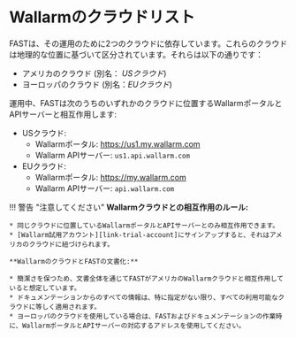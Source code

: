 [link-trial-account]:   https://fast.wallarm.com/signup/

# Wallarmのクラウドリスト

FASTは、その運用のために2つのクラウドに依存しています。これらのクラウドは地理的な位置に基づいて区分されています。それらは以下の通りです：
* アメリカのクラウド (別名： *USクラウド*)
* ヨーロッパのクラウド (別名：*EUクラウド*)

運用中、FASTは次のうちのいずれかのクラウドに位置するWallarmポータルとAPIサーバーと相互作用します:
* USクラウド:
    * Wallarmポータル: <https://us1.my.wallarm.com>
    * Wallarm APIサーバー: `us1.api.wallarm.com`
* EUクラウド:
    * Wallarmポータル: <https://my.wallarm.com>
    * Wallarm APIサーバー: `api.wallarm.com`

!!! 警告 "注意してください"
    **Wallarmクラウドとの相互作用のルール:**
        
    * 同じクラウドに位置しているWallarmポータルとAPIサーバーとのみ相互作用できます。
    * [Wallarm試用アカウント][link-trial-account]にサインアップすると、それはアメリカのクラウドに紐づけられます。
        
    **WallarmのクラウドとFASTの文書化:** 

    * 簡潔さを保つため、文書全体を通じてFASTがアメリカのWallarmクラウドと相互作用していると想定しています。
    * ドキュメンテーションからのすべての情報は、特に指定がない限り、すべての利用可能なクラウドに等しく適用されます。   
    * ヨーロッパのクラウドを使用している場合は、FASTおよびドキュメンテーションの作業時に、WallarmポータルとAPIサーバーの対応するアドレスを使用してください。